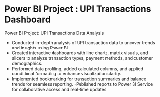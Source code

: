 # Power BI Project : UPI Transactions Dashboard
Power BI Project: UPI Transactions Data Analysis

- Conducted in-depth analysis of UPI transaction data to uncover trends and insights using Power BI.
- Created interactive dashboards with line charts, matrix visuals, and slicers to analyze transaction types, payment methods, and customer demographics.
- Performed data profiling, added calculated columns, and applied conditional formatting to enhance visualization clarity.
- Implemented bookmarking for transaction summaries and balance trends for seamless reporting.
-Published reports to Power BI Service for collaborative access and real-time updates.
